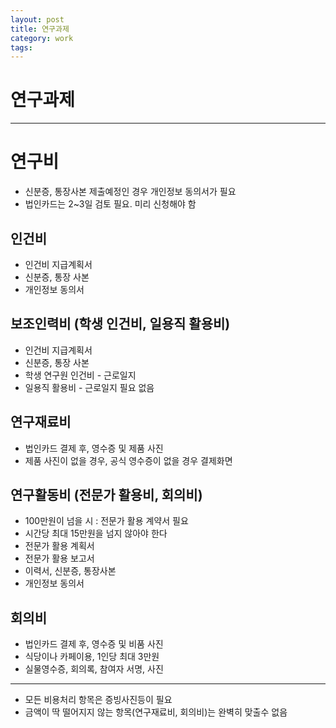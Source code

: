 ```yaml
---
layout: post
title: 연구과제
category: work
tags: 
---
```


# 연구과제

---

# 연구비
* 신분증, 통장사본 제출예정인 경우 개인정보 동의서가 필요
* 법인카드는 2~3일 검토 필요. 미리 신청해야 함

## 인건비
* 인건비 지급계획서
* 신분증, 통장 사본
* 개인정보 동의서

## 보조인력비 (학생 인건비, 일용직 활용비)
* 인건비 지급계획서
* 신분증, 통장 사본
* 학생 연구원 인건비 - 근로일지
* 일용직 활용비 - 근로일지 필요 없음

## 연구재료비
* 법인카드 결제 후, 영수증 및 제품 사진
* 제품 사진이 없을 경우, 공식 영수증이 없을 경우 결제화면

## 연구활동비 (전문가 활용비, 회의비)
* 100만원이 넘을 시 : 전문가 활용 계약서 필요
* 시간당 최대 15만원을 넘지 않아야 한다
* 전문가 활용 계획서
* 전문가 활용 보고서
* 이력서, 신분증, 통장사본
* 개인정보 동의서

## 회의비
* 법인카드 결제 후, 영수증 및 비품 사진
* 식당이나 카페이용, 1인당 최대 3만원
* 실물영수증, 회의록, 참여자 서명, 사진

---

* 모든 비용처리 항목은 증빙사진등이 필요
* 금액이 딱 떨어지지 않는 항목(연구재료비, 회의비)는 완벽히 맞출수 없음